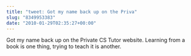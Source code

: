 ```yaml
---
title: "tweet: Got my name back up on the Priva"
slug: "8349953383"
date: "2010-01-29T02:35:27+00:00"
---
```

Got my name back up on the Private CS Tutor website. Learning from a book is one thing, trying to teach it is another.